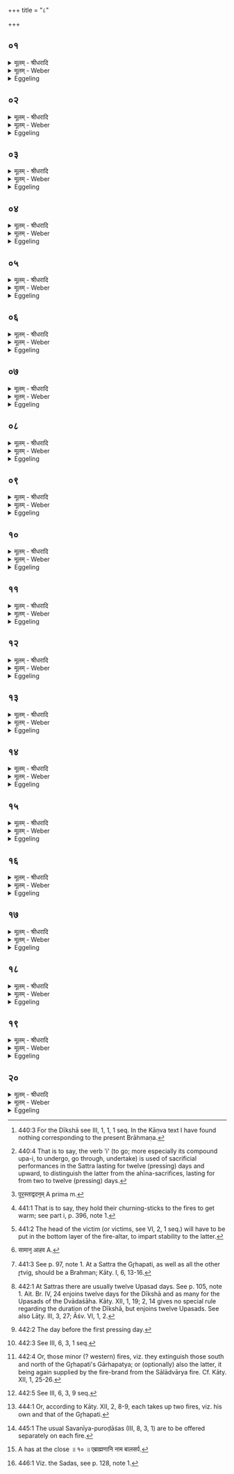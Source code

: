 +++
title = "८"

+++


## ०१
<details><summary>मूलम् - श्रीधरादि</summary>

या वै᳘ दीक्षा सा᳘ निषत्[[!!]]॥  
(त्त᳘) त᳘त्सत्रं त᳘स्मादेनाना᳘सत ऽइ᳘त्याहुर᳘थ यत्त᳘तो यज्ञं᳘ तन्व᳘ते त᳘द्यन्ति त᳘न्नयति यो᳘ नेता भ᳘वति स त᳘स्मादेनान्यन्ती᳘त्याहुः॥
</details>

<details><summary>मूलम् - Weber</summary>

या वै᳘ दीक्षा सा᳘ निष᳘त्॥  
त᳘त्सत्त्रं त᳘स्मादेनाना᳘सत इ᳘त्याहुर᳘थ यत्त᳘तो यज्ञं᳘ तन्व᳘ते त᳘द्यन्ति त᳘न्नयति यो᳘ नेता भ᳘वति स त᳘स्मादेनान्यन्ती᳘त्याहुः॥
</details>

<details><summary>Eggeling</summary>

1. Now the consecration-ceremony [^egg_1018] (for the sacrificial session) is a sitting down, is a session (sattra): hence they say of them, 'they sit.' And when thereafter they perform the sacrifice, then they (under)go; then he, who is the leader, leads: hence they say of them, 'they (under)go [^egg_1019].'

[^egg_1018]: 440:3 For the Dīkshā see III, 1, 1, 1 seq. In the Kāṇva text I have found nothing corresponding to the present Brāhmaṇa.

[^egg_1019]: 440:4 That is to say, the verb 'i' (to go; more especially its compound upa-i, to undergo, go through, undertake) is used of sacrificial performances in the Sattra lasting for twelve (pressing) days and upward, to distinguish the latter from the ahīna-sacrifices, lasting for from two to twelve (pressing) days.

</details>

## ०२
<details><summary>मूलम् - श्रीधरादि</summary>

(र्या᳘) या᳘ ह दीक्षा सा᳘ निषत्[[!!]]॥  
(त्त᳘) त᳘त्सत्रं तद᳘यनं त᳘त्सत्रायणम᳘थ यत्त᳘तो यज्ञ᳘स्योदृचं[[!!]] ग᳘त्वोत्ति᳘ष्ठन्ति त᳘दुत्था᳘नं त᳘स्मादेनानु᳘दस्थुरि᳘त्याहुरि᳘ति नु᳘ पुर᳘स्ताद्वदनम्[[!!]]॥
</details>

<details><summary>मूलम् - Weber</summary>

या᳘ ह दीक्षा सा᳘ निष᳘त्॥  
त᳘त्सत्त्रं तद᳘यनं त᳘त्सत्त्रायणम᳘थ यत्त᳘तो यज्ञ᳘स्योदृ᳘चं गॗत्वोत्ति᳘ष्ठन्ति त᳘दुत्था᳘नं त᳘स्मादेनानु᳘दस्थुरि᳘त्याहुरि᳘ति नु᳘ पुरस्ताद्वदन᳘म् [^wbr_1] ॥  

[^wbr_1]: पुर᳘स्ताद्वदन᳟म् A prima m.

</details>

<details><summary>Eggeling</summary>

2. The consecration-ceremony, then, is a sitting down, it is a session, it is an (under)going, it is the (under)going of a session. And when afterwards, having reached the end of the sacrifice, they rise, that is 'the rising:' hence they say of them, 'They have risen.' So much, then, for preliminary remark.
</details>

## ०३
<details><summary>मूलम् - श्रीधरादि</summary>

(म᳘) अ᳘थ दीक्षिष्य᳘माणाः सम᳘वस्यन्ति॥  
ते य᳘द्यग्निं᳘ चेष्य᳘माणा भ᳘वन्त्यर᳘णिष्वे᳘वाग्नी᳘न्त्समारो᳘ह्योपसमा᳘यन्ति य᳘त्र प्राजापत्ये᳘न पशु᳘ना यक्ष्य᳘माणा भ᳘वन्ति मथि᳘त्वोपसमाधा᳘योद्धृ᳘त्याहवनी᳘यं य᳘जन्त ऽएते᳘न प्राजापत्ये᳘न पशु᳘ना॥
</details>

<details><summary>मूलम् - Weber</summary>

अ᳘थ दीक्षिष्य᳘माणाः सम᳘वस्यन्ति॥  
ते य᳘द्यग्निं᳘ चेष्य᳘माणा भ᳘वन्त्यर᳘णिष्वेॗवाग्नी᳘न्त्समारो᳘ह्योपसमा᳘यन्ति य᳘त्र प्राजापत्ये᳘न पशु᳘ना यक्ष्य᳘माणा भ᳘वन्ति मथिॗत्वोपसमाधा᳘योद्धृ᳘त्याहवनी᳘यं य᳘जन्त एते᳘न प्राजापत्ये᳘न पशु᳘ना॥
</details>

<details><summary>Eggeling</summary>

3. Now those who are about to consecrate themselves settle (the time and place) between them. If they intend to construct a fire-altar, they take up their (ordinary sacrificial) fires on churning-sticks [^egg_1020] and betake themselves together to where they are about to perform the animal offering to Prajāpati. Having churned (the fire), and put fire-wood on, they take out the Āhavanīya fire, and perform that animal offering to Prajāpati.

[^egg_1020]: 441:1 That is to say, they hold their churning-sticks to the fires to get warm; see part i, p. 396, note 1.

</details>

## ०४
<details><summary>मूलम् - श्रीधरादि</summary>

त᳘स्य शि᳘रो नि᳘दधति॥  
ते᳘षां य᳘दि तद᳘हर्दीक्षा न᳘ समै᳘त्यर᳘णिष्वेवाग्नी᳘न्त्समारो᳘ह्य यथायथं᳘ व्विपरे᳘त्य जुह्वति॥
</details>

<details><summary>मूलम् - Weber</summary>

त᳘स्य शि᳘रो नि᳘दधति॥  
ते᳘षां य᳘दि तद᳘हर्दीक्षा न᳘ समै᳘त्यर᳘णिष्वेवाग्नी᳘न्त्समारो᳘ह्य यथायथं᳘ विपरे᳘त्य जुह्वति॥
</details>

<details><summary>Eggeling</summary>

4. Its head they keep [^egg_1021]. If their consecration does not fall upon that same day (of the animal offering), then, taking up the fires (again) on the churning-sticks, they disperse to their several (homes) and perform the (daily) offerings.

[^egg_1021]: 441:2 The head of the victim (or victims, see VI, 2, 1 seq.) will have to be put in the bottom layer of the fire-altar, to impart stability to the latter.

</details>

## ०५
<details><summary>मूलम् - श्रीधरादि</summary>

(त्य᳘) अ᳘थ यद᳘हरेषां दीक्षा᳘ समै᳘ति॥  
(त्य) अर᳘णिष्वे᳘वाग्नी᳘न्त्समारो᳘ह्योपसमा᳘यन्ति य᳘त्र दीक्षिष्य᳘माणा भ᳘वन्ति गृह᳘पतिरेव᳘ प्रथमो᳘ मन्थते म᳘ध्यं प्र᳘ति शा᳘लाया ऽअथे᳘तरेषामर्धा᳘ दक्षिणत᳘ ऽउपविश᳘न्त्यर्धा᳘ ऽउत्तरतो᳘ मथि᳘त्वोपसमाधायै᳘कैकमेवो᳘ल्मुकमादा᳘योपसमा᳘यन्ति गृह᳘पतेर्गा᳘र्हपत्यं गृ᳘हपतेरेव[[!!]] गा᳘र्हपत्यादुद्धृ᳘त्याहवनी᳘यं दीक्षन्ते ते᳘षाᳫं समान᳘ ऽआहवनी᳘यो भ᳘वति ना᳘ना गा᳘र्हपत्या दीक्षोपसत्सु[[!!]]॥
</details>

<details><summary>मूलम् - Weber</summary>

अ᳘थ यद᳘हरेषां दीक्षा᳘ समै᳘ति॥  
अर᳘णिष्वेॗवाग्नी᳘न्त्समारो᳘ह्योपसमा᳘यन्ति य᳘त्र दीक्षिष्य᳘माणा भ᳘वन्ति गृह᳘पतिरेव᳘ प्रथमो᳘ मन्थते म᳘ध्यम् प्र᳘ति शालाया अथे᳘तरेषामर्धा᳘ दक्षिणत᳘ उपविश᳘न्त्यर्धा᳘ उत्तरतो᳘ मथिॗत्वोपसमाधायै᳘कैकमेवो᳘ल्मुकमादा᳘योपसमा᳘यन्ति गृह᳘पतेर्गा᳘र्हपत्यं गृह᳘पतेरेव गा᳘र्हपत्यादुद्धृ᳘त्याहवनी᳘यं दीक्षन्ते ते᳘षाᳫं समान᳘ आहवनी᳘यो [^wbr_2] भ᳘वति ना᳘ना गा᳘र्हपत्या दीक्षोपस᳘त्सु॥  

[^wbr_2]: सामान᳘ आहव A.

</details>

<details><summary>Eggeling</summary>

5. But if their consecration falls upon that same day, then, taking up the fires (again) on the churning-sticks, they betake themselves to where they intend to perform the consecration-ceremony. The Gr̥hapati [^egg_1022] churns (his fire) first somewhere about the centre of the hall; and one half of the others settle down south and one half north of him. Having

[^egg_1022]: 441:3 See p. 97, note 1. At a Sattra the Gr̥hapati, as well as all the other r̥tvig, should be a Brahman; Kāty. I, 6, 13-16.

churned (their fires), and put on fire-wood, they take one fire-brand each and betake themselves together to the Gr̥hapati's Gārhapatya fire. Having taken out the Āhavanīya from the Gr̥hapati's Gārhapatya, they perform the consecration-ceremony. They have one and the same Āhavanīya, but different Gārhapatyas, during the consecration and the Upasads [^egg_1023].

[^egg_1023]: 442:1 At Sattras there are usually twelve Upasad days. See p. 105, note 1. Ait. Br. IV, 24 enjoins twelve days for the Dīkshā and as many for the Upasads of the Dvādaśāha. Kāty. XII, 1, 19; 2, 14 gives no special rule regarding the duration of the Dīkshā, but enjoins twelve Upasads. See also Lāṭy. III, 3, 27; Āśv. VI, 1, 2.

</details>

## ०६
<details><summary>मूलम् - श्रीधरादि</summary>

(त्स्व᳘) अ᳘थ यद᳘हरेषां क्र᳘यो भ᳘वति॥  
तद᳘हर्गा᳘र्हपत्यां चि᳘तिमु᳘पदधात्यथे᳘तरेभ्य ऽउपवसथे धि᳘ष्ण्यान्वैसर्जिना᳘नां काले प्रा᳘च्यः प᳘त्न्य ऽउपसमा᳘यन्ति प्रज᳘हत्येतान᳘परानग्नी᳘न्हुत᳘ ऽएव᳘ व्वैसर्जिने[[!!]]॥
</details>

<details><summary>मूलम् - Weber</summary>

अ᳘थ यद᳘हरेषां क्रयो भ᳘वति॥  
तद᳘हर्गा᳘र्हपत्यां चि᳘तिमु᳘पदधात्यथे᳘तरेभ्य उपवसथे धि᳘ष्ण्यान्वैसर्जिना᳘नां काले प्रा᳘च्यः प᳘त्न्य उपसमा᳘यन्ति प्र᳘जहत्येतान᳘परानग्नी᳘न्हुत᳘ एव᳘ वैसर्जिने᳟॥
</details>

<details><summary>Eggeling</summary>

6. Then, on whatever day their purchase (of Soma-plants) takes place, on that day he raises the Gārhapatya hearth; and on the Upavasatha day [^egg_1024] the dhishṇya hearths for the others. At the time of the Vaisarjina [^egg_1025] offerings, the wives come forward together and they (the sacrificers) abandon those other (Gārhapatya) fires [^egg_1026]. As soon as the Vaisarjina offering has been performed,--

[^egg_1024]: 442:2 The day before the first pressing day.

[^egg_1025]: 442:3 See III, 6, 3, 1 seq.

[^egg_1026]: 442:4 Or, those minor (? western) fires, viz. they extinguish those south and north of the Gr̥hapati's Gārhapatya; or (optionally) also the latter, it being again supplied by the fire-brand from the Sālādvārya fire. Cf. Kāty. XII, 1, 25-26.

</details>

## ०७
<details><summary>मूलम् - श्रीधरादि</summary>

रा᳘जानं प्र᳘णयति॥  
(त्यु᳘) उ᳘द्यत ए᳘वैष᳘ ऽआग्नीध्री᳘यो ऽग्निर्भ᳘वत्य᳘थैत᳘ ऽए᳘कैकमेवो᳘ल्मुकमादा᳘य यथाधिष्ण्यं᳘ व्विप᳘रायन्ति तै᳘रेव ते᳘षामु᳘ल्मुकैः प्र᳘घ्नन्ती᳘ति ह स्माह या᳘ज्ञवल्क्यो ये त᳘था कुर्व्वन्ती᳘त्येतन्न्वे᳘कम᳘यनम्॥
</details>

<details><summary>मूलम् - Weber</summary>

रा᳘जानम् प्र᳘णयति॥  
उ᳘द्यत एॗवैष᳘ आग्नीध्री᳘यो ऽग्निर्भ᳘वत्य᳘थैत ए᳘कैकमेवो᳘ल्मुकमादा᳘य यथाधिष्ण्यं᳘ विप᳘रायन्ति तै᳘रेव ते᳘षामु᳘ल्मुकैः प्र᳘घ्नन्ती᳘ति स स्माह या᳘ज्ञवल्क्यो ये त᳘था कुर्वन्ती᳘त्येतन्न्वे᳘कम᳘यनम्॥
</details>

<details><summary>Eggeling</summary>

7. He leads forward the king (Soma). That Āgnīdhrīya fire has just been taken up on the support [^egg_1027], when they take one fire-brand each (from the fire at the hall-door) and disperse to their several dhishṇya hearths: 'They who do so,' said Yājñavalkya, 'slay with those fire-brands of theirs.' This now is one way.

[^egg_1027]: 442:5 See III, 6, 3, 9 seq.

</details>

## ०८
<details><summary>मूलम् - श्रीधरादि</summary>

(म᳘) अ᳘थेदं᳘ द्विती᳘यम्॥  
(म) अर᳘णिष्वे᳘वाग्नी᳘न्त्समारो᳘ह्योपसमा᳘यन्ति य᳘त्र प्राजापत्ये᳘न पशु᳘ना यक्ष्य᳘माणा भ᳘वन्ति मथि᳘त्वोपसमाधा᳘योद्धृ᳘त्याहवनी᳘यं य᳘जन्त ऽएते᳘न प्राजापत्ये᳘न पशु᳘ना॥
</details>

<details><summary>मूलम् - Weber</summary>

अ᳘थेदं᳘ द्विती᳘यम्॥  
अर᳘णिष्वेॗवाग्नी᳘न्त्समारो᳘ह्योपसमा᳘यन्ति य᳘त्र प्राजापत्ये᳘न पशु᳘ना यक्ष्य᳘माणा भ᳘वन्ति मथि᳘त्वोपसमाधा᳘योद्धृ᳘त्याहवनी᳘यं य᳘जन्त एते᳘न प्राजापत्ये᳘न पशु᳘ना॥
</details>

<details><summary>Eggeling</summary>

8. Then there is this second. Having taken up their fires on churning-sticks, they betake themselves to where they intend to perform the animal offering to Prajāpati. Having churned (the fire), and put on (fire-wood), they take out the Āhavanīya and perform that animal offering to Prajāpati.
</details>

## ०९
<details><summary>मूलम् - श्रीधरादि</summary>

त᳘स्य शि᳘रो नि᳘दधति॥  
ते᳘षां य᳘दि तद᳘हर्दीक्षा न᳘ समै᳘त्यर᳘णिष्वे᳘वाग्नी᳘न्त्समारो᳘ह्य यथायथं᳘ व्विपरे᳘त्य जुह्वति॥
</details>

<details><summary>मूलम् - Weber</summary>

त᳘स्य शि᳘रो नि᳘दधति॥  
ते᳘षां य᳘दि तद᳘हर्दीक्षा न᳘ समै᳘त्यर᳘णिष्वेॗवाग्नी᳘न्त्समारो᳘ह्य यथायथं᳘ विपरे᳘त्य जुह्वति॥
</details>

<details><summary>Eggeling</summary>

9. Its head they keep. If their consecration does not fall upon the same day, then, taking up the fires (again) on the churning-sticks, they disperse to their several (homes), and perform (the ordinary) offerings.
</details>

## १०
<details><summary>मूलम् - श्रीधरादि</summary>

(त्य᳘) अ᳘थ यद᳘हरेषां दीक्षा᳘ समै᳘ति॥  
(त्य) अर᳘णिष्वे᳘वाग्नी᳘न्त्समारो᳘ह्योपसमा᳘यन्ति य᳘त्र दीक्षिष्य᳘माणा भ᳘वन्ति गृह᳘पतिरेव᳘ प्रथमो᳘ मन्थते ऽथे᳘तरे पर्युपवि᳘श्य मन्थन्ते ते᳘ जातं᳘ जातमे᳘वानुप्र᳘हरन्ति गृह᳘पतेर्गा᳘र्हपत्ये गृह᳘पतेरेव गा᳘र्हपत्यादुद्धृत्याहवनी᳘यं[[!!]] दीक्षन्ते ते᳘षाᳫं समान᳘ आहवनी᳘यो भ᳘वति समानो गा᳘र्हपत्यो दीक्षोपसत्सु[[!!]]॥
</details>

<details><summary>मूलम् - Weber</summary>

अ᳘थ यद᳘हरेषां दीक्षा᳘ समैॗति॥  
अर᳘णिष्वेॗवाग्नी᳘न्त्समारो᳘ह्योपसमा᳘यन्ति य᳘त्र दीक्षिष्य᳘माणा भ᳘वन्ति गृह᳘पतिरेव᳘ प्रथमो᳘ मन्थते ऽथे᳘तरे पर्युपवि᳘श्य मन्थन्ते ते᳘ जातं᳘ जातमेॗवानुप्र᳘हरन्ति गृह᳘पतेर्गा᳘र्हपत्ये गृह᳘पतेरेव गा᳘र्हपत्यादुद्धृ᳘त्याहवनी᳘यं दीक्षन्ते ते᳘षाᳫं समान᳘ आहवनी᳘यो भ᳘वति समानो गा᳘र्हपत्यो दीक्षोपस᳘त्सु॥
</details>

<details><summary>Eggeling</summary>

10. But if their consecration falls upon the same day, then, taking up the fires (again) on the churning-sticks, they betake themselves to where they intend to perform the consecration-ceremony. The Gr̥hapati churns first, and then the others churn, seated round about him, and throw each the (fire) produced by him on the Gr̥hapati's Gārhapatya. Having taken out the Āhavanīya from the Gr̥hapati's Gārhapatya, they perform the Dīkshā. Theirs is the same Āhavanīya and the same Gārhapatya during the consecration and the Upasads.
</details>

## ११
<details><summary>मूलम् - श्रीधरादि</summary>

(त्स्व᳘) अ᳘थ यद᳘हरेषां क्र᳘यो भ᳘वति॥  
तद᳘हर्गा᳘र्हपत्यां चि᳘तिमु᳘पदधात्यथे᳘तरेभ्य ऽउपवसथे धिष्ण्यान्वैसर्जिना᳘नां काले प्रा᳘च्यः प᳘त्न्य ऽउपसमा᳘यन्ति प्र᳘जहत्येतम᳘परमग्नि᳘ᳫँ᳘ हुत᳘ ऽएव᳘ व्वैसर्जिने[[!!]]॥
</details>

<details><summary>मूलम् - Weber</summary>

अ᳘थ यद᳘हरेषां क्रयो भ᳘वति॥  
तद᳘हर्गा᳘र्हपत्यां चि᳘तिमुपदधात्यथे᳘तरेभ्य उपवसथे धिष्ण्यान्वैसर्जिना᳘नां काले प्रा᳘च्यः प᳘त्न्य उपसमा᳘यन्ति प्र᳘जहत्येतम᳘परमग्नि᳘ᳫं᳘ हुत᳘ एव᳘ वैसर्जिने᳟॥
</details>

<details><summary>Eggeling</summary>

11. Then, on whatever day their purchase (of Soma-plants) takes place, on that day he piles up the Gārhapatya hearth, and on the Upavasatha day the dhishṇya hearths for the others. At the time of the Vaisarjina offerings the wives come forward together; they (the sacrificers) abandon that (common Gārhapatya) fire. As soon as the Vaisarjina offering has taken place,--
</details>

## १२
<details><summary>मूलम् - श्रीधरादि</summary>

रा᳘जानं प्र᳘णयति॥  
(त्यु᳘) उ᳘द्यत ऽए᳘वैष᳘ ऽआग्नीध्री᳘यो ऽग्निर्भ᳘वत्य᳘थैत ऽए᳘कैकमेवो᳘ल्मुकमादा᳘य यथाधिष्ण्यं᳘ व्विप᳘रायन्ति सम᳘दमु हैव ते᳘ कुर्वन्ति सम᳘द्धैनान्विन्दत्य᳘र्तुका ह भवन्त्य᳘पि ह तम᳘र्धᳫँ᳭ सम᳘द्विन्दति य᳘स्मिन्न᳘र्धे य᳘जन्ते ये त᳘था कुर्व᳘न्त्येत᳘द्द्विती᳘यम᳘यनम्॥
</details>

<details><summary>मूलम् - Weber</summary>

रा᳘जानम् प्र᳘णयति॥  
उ᳘द्यत एॗवैष᳘ आग्नीध्री᳘यो ऽग्निर्भ᳘वत्य᳘थैत ए᳘कैकमेवो᳘ल्मुकमादा᳘य यथाधिष्ण्यं᳘ विप᳘रायन्ति सम᳘दमु हैव ते᳘ कुर्वन्ति सम᳘द्धैनान्विन्दत्य᳘र्तुका ह भवन्त्य᳘पि ह तम᳘र्धᳫं सम᳘द्विन्दति य᳘स्मिन्न᳘र्धे य᳘जन्ते ये त᳘था क्॥
</details>

<details><summary>Eggeling</summary>

12. He leads forward the king. That Āgnīdhrīya fire has just been taken up on the support, when they take one fire-brand each and disperse to their several dhishṇya hearths. But those who do it thus, raise

up strife, and strife comes upon them; they become contentious, and, moreover, strife comes upon that community where they sacrifice. This is the second way.
</details>

## १३
<details><summary>मूलम् - श्रीधरादि</summary>

(म᳘) अ᳘थेदं᳘ तृती᳘यम्॥  
गृह᳘पतेरे᳘वार᳘ण्योः सं᳘व्वदन्ते य᳘ इ᳘तो ऽग्नि᳘र्जनिष्य᳘ते स᳘ नः सह य᳘दने᳘न य᳘ज्ञे᳘न जेष्या᳘मो ऽने᳘न पशुबन्धे᳘न त᳘न्नः सह᳘ सह᳘ नः साधुकृत्या य᳘ ऽएव᳘ पापं᳘ कर᳘वत्त᳘स्यैव तदि᳘त्येव᳘मुक्त्वा᳘ गृह᳘पतिरेव᳘ प्रथमः᳘ समा᳘रोहयते ऽथे᳘तरेभ्यः समा᳘रोहयति स्वयं᳘ वैव᳘ समा᳘रोहयन्ते त ऽआ᳘यन्ति य᳘त्र प्राजापत्ये᳘न पशु᳘ना यक्ष्य᳘माणा भ᳘वन्ति मथि᳘त्वोपसमाधा᳘योद्धृ᳘त्याहवनी᳘यं य᳘जन्त ऽएते᳘न प्राजापत्ये᳘न पशु᳘ना॥
</details>

<details><summary>मूलम् - Weber</summary>

अ᳘थेदं᳘ तृती᳘यम्॥  
गृह᳘पतेरेॗवार᳘ण्योः सं᳘वदन्ते य᳘ इॗतो ऽग्नि᳘र्जनिष्य᳘ते स᳘ नः सह य᳘दने᳘न यज्ञे᳘न जेष्या᳘मो ऽने᳘न पशुबन्धे᳘न त᳘न्नः सह᳘ सह᳘ नः साधुकृत्या य᳘ एव᳘ पापं᳘ कर᳘वत्त᳘स्यैव तदि᳘त्येव᳘मुक्त्वा᳘ गृह᳘पतिरेव᳘ प्रथमः᳘ समारोहयते ऽथे᳘तरेभ्यः समा᳘रोहयति स्वयं᳘ वैव᳘ समा᳘रोहयन्ते त आ᳘यन्ति य᳘त्र प्राजापत्ये᳘न पशुना यक्ष्य᳘माणा भ᳘वन्ति मथिॗत्वोपसमाधा᳘योद्धृ᳘त्याहवनी᳘यं य᳘जन्त एते᳘न प्राजापत्ये᳘न पशु᳘ना॥
</details>

<details><summary>Eggeling</summary>

13. Then there is this third. They commune with each other over the Gr̥hapati's churning-sticks,--'What fire shall be produced therefrom, be that ours in common! what we shall gain by this sacrifice, by this animal offering, be that ours in common! In common be our good work! whosoever shall do evil, be that his alone!' Having thus spoken, the Gr̥hapati first takes up (the fire on the churning-sticks) for himself, then he takes it up for the others, or they take it [^egg_1028] up for themselves. They betake themselves to where they intend to perform the animal offering to Prajāpati. Having churned (the fire) and put on (fire-wood), they take out the Āhavanīya and perform that animal offering to Prajāpati.

[^egg_1028]: 444:1 Or, according to Kāty. XII, 2, 8-9, each takes up two fires, viz. his own and that of the Gr̥hapati.

</details>

## १४
<details><summary>मूलम् - श्रीधरादि</summary>

त᳘स्य शि᳘रो नि᳘दधति॥  
ते᳘षां य᳘दि तद᳘हर्दीक्षा न᳘ समै᳘त्यर᳘णिष्वे᳘वाग्नी᳘न्त्समारो᳘ह्य यथायथं᳘ व्विपरे᳘त्य जुह्वति॥
</details>

<details><summary>मूलम् - Weber</summary>

त᳘स्य शि᳘रो नि᳘दधति॥  
ते᳘षां य᳘दि तद᳘हर्दीक्षा न᳘ समै᳘त्यर᳘णिष्वेॗवाग्नी᳘न्त्समारो᳘ह्य यथायथं᳘ विपरे᳘त्य जुह्वति॥
</details>

<details><summary>Eggeling</summary>

14. Its head they keep. If their consecration does not fall on the same day, then, taking up (again) the fires on the churning-sticks, they disperse to their several (homes), and perform (the ordinary) offerings.
</details>

## १५
<details><summary>मूलम् - श्रीधरादि</summary>

(त्य᳘) अ᳘थ यद᳘हरेषां दीक्षा᳘ समै᳘ति॥  
गृह᳘पतेरे᳘वार᳘ण्योः सं᳘व्वदन्ते य᳘ इ᳘तो ऽग्नि᳘र्जनिष्य᳘ते स᳘ नः सह य᳘दने᳘न य᳘ज्ञे᳘न जेष्या᳘मो ऽने᳘न सत्रे᳘ण त᳘न्नः सह᳘ सह᳘ नः साधुकृत्या य᳘ एव᳘ पापं᳘ कर᳘वत्त᳘स्यैव तदि᳘त्येव᳘मुक्त्वा᳘ गृह᳘पतिरेव᳘ प्रथमः᳘ समा᳘रोहयते ऽथे᳘तरेभ्यः समा᳘रोहयति स्वयं᳘ वैव᳘ समा᳘रोहयन्ते त ऽआ᳘यन्ति य᳘त्र दीक्षिष्य᳘माणा भ᳘वन्ति मथि᳘त्वोपसमाधा᳘योद्धृ᳘त्याहवनी᳘यं दीक्षन्ते ते᳘षाᳫं᳭ समान᳘ आहवनी᳘यो भ᳘वति समानो गा᳘र्हपत्यो दीक्षोपसत्सु[[!!]]॥
</details>

<details><summary>मूलम् - Weber</summary>

अ᳘थ यद᳘हरेषां दीक्षा᳘ समै᳘ति॥  
गृह᳘पतेरेॗवार᳘ण्योः सं᳘वदन्ते य᳘ इॗतो ऽग्नि᳘र्जनिष्यते स᳘ नः सह य᳘दने᳘न यज्ञे᳘न जेस्या᳘मो ऽने᳘न सत्त्रे᳘ण त᳘न्नः सह᳘ सह᳘ नः साधुकृत्या य᳘ एव᳘ पपं᳘ कर᳘वत्त᳘स्यैव तदि᳘त्येव᳘मुक्त्वा᳘ गृह᳘पतिरेव᳘ प्रथमः᳘ समा᳘रोहयते ऽथे᳘तरेभ्यः समा᳘रोहयति स्वयं᳘ वैव᳘ समा᳘रोहयन्ते त आ᳘यन्ति य᳘त्र दीक्षिष्य᳘माणा भ᳘वन्ति मथिॗत्वोपसमाधा᳘योद्धृ᳘त्याहवनी᳘यं दीक्षन्ते ते᳘षाᳫं समान᳘ आहवनी᳘यो भ᳘वति समानो गा᳘र्हपत्यो दीक्षोपस᳘त्सु॥
</details>

<details><summary>Eggeling</summary>

15. But if their consecration falls on the same day, they commune with each other over the Gr̥hapati's churning-sticks,--'What fire shall be produced therefrom, be that ours in common! what we shall gain by this sacrifice, by this session, be that ours in common! In common be our good work! Whosoever shall do evil, be that his alone!' Having thus spoken, the Gr̥hapati first takes up (the fire) on the churning-sticks for himself, then he takes it up for

the others, or they take it up for themselves. They betake themselves to where they intend to perform the consecration-ceremony. Having churned (the fire) and put on (fire-wood), they take out the Āhavanīya and perform the consecration-ceremony. Theirs is the same Āhavanīya and the same Gārhapatya during the consecration and the Upasads.
</details>

## १६
<details><summary>मूलम् - श्रीधरादि</summary>

(त्स्व᳘) अ᳘थ यद᳘हरेषां क्र᳘यो भ᳘वति॥  
तद᳘हर्गा᳘र्हपत्यां चि᳘तिमु᳘पदधात्यथे᳘तरेभ्य ऽउपवसथे धि᳘ष्ण्यान्वैसर्जिना᳘नां काले प्रा᳘च्यः प᳘त्न्य ऽउपसमा᳘यन्ति प्र᳘जहत्येतम᳘परमग्नि᳘ᳫँ᳘ हुत᳘ ऽएव᳘ व्वैसर्जिने[[!!]]॥
</details>

<details><summary>मूलम् - Weber</summary>

अ᳘थ यद᳘हरेषां क्रयो भ᳘वति॥  
तद᳘हर्गा᳘र्हपत्यां चि᳘तिमु᳘पदधात्यथे᳘तरेभ्य उपवसथे धि᳘ष्ण्यान्वैसर्जिना᳘नां काले प्रा᳘च्यः प᳘त्न्य उपसमा᳘यन्ति प्र᳘जहत्येतम᳘परमग्नि᳘ᳫं᳘ हुत᳘ एव᳘ वैसर्जि᳘ने॥
</details>

<details><summary>Eggeling</summary>

16. And on whatever day their purchase (of Soma-plants) takes place, on that day he piles up the Gārhapatya hearth, and on the Upavasatha day the dhishṇya hearths for the others. At the time of the Vaisarjina offerings the wives come forward together; and they (the sacrificers) abandon that (Gārhapatya) fire. As soon as the Vaisarjina offering has been performed,
</details>

## १७
<details><summary>मूलम् - श्रीधरादि</summary>

रा᳘जानं प्र᳘णयति॥  
(त्यु᳘) उ᳘द्यत ऽए᳘वैष᳘ ऽआग्नीध्री᳘यो ऽग्निर्भ᳘वत्य᳘थैत ऽए᳘कैकमेवो᳘ल्मुकमादा᳘य यथाधिष्ण्यं᳘ व्विप᳘रायन्ति तत्त᳘त्कृतं ना᳘नाकृतं यन्ना᳘नाधिष्ण्या भ᳘वन्ति व्व᳘रीयानाका᳘शो ऽसत्परिच᳘रणायेत्य᳘थ यन्ना᳘नापुरोडाशा भू᳘यो हविरुच्छिष्टमसत्स᳘माप्त्या ऽइति[[!!]]॥
</details>

<details><summary>मूलम् - Weber</summary>

रा᳘जानम् प्र᳘णयति॥  
उ᳘द्यत एॗवैष᳘ आग्नीध्री᳘यो ऽग्निर्भ᳘वत्य᳘थैत ए᳘कैकमेवो᳘ल्मुकमादा᳘य यथाधिष्ण्यं᳘ विप᳘रायन्ति तत्त᳘त्कृतं ना᳘कृतं यन्ना᳘नाधिष्ण्या भ᳘वन्ति व᳘रीयानाकाॗशो ऽसत्परिच᳘रणायेत्य᳘थ यन्ना᳘नापुरोडाशा भू᳘यो हविरुछिष्ट᳘मसत्स᳘माप्त्या इ᳘ति॥
</details>

<details><summary>Eggeling</summary>

17. He leads forward the king. That Āgnīdhrīya fire has just been taken up on the support, when they take one fire-brand each and disperse to their several dhishṇya hearths. Thus is this done, and not (left) undone. The reason why they have different dhishṇyas, is that there may be wider space for moving about; and why they have different puroḍāśas [^egg_1029], is that more sacrificial food may be left over for completeness.

[^egg_1029]: 445:1 The usual Savanīya-puroḍāśas (III, 8, 3, 1) are to be offered separately on each fire.

</details>

## १८
<details><summary>मूलम् - श्रीधरादि</summary>

(त्य᳘) अ᳘थ ये᳘न सत्रे᳘ण देवाः᳘॥  
क्षिप्र᳘ ऽएव᳘ पाप्मा᳘नमपा᳘घ्नतेमां जि᳘तिम᳘जय᳘न्यैषामियं जि᳘तिस्तद᳘त ऽउद्यत ए᳘कगृहपतिका वै᳘ देवा ऽए᳘कपुरोडाशा ऽए᳘कधिष्ण्याः क्षिप्र᳘ ऽएव᳘ पाप्मा᳘नमपा᳘घ्नत क्षिप्रे प्रा᳘जायन्त त᳘थो ऽए᳘वैत ऽए᳘कगृहपतिका ए᳘कपुरोडाशा ए᳘कधिष्ण्याः क्षिप्र᳘ ऽएव᳘ पाप्मा᳘नमपघ्नते᳘[[!!]] क्षिप्रे प्र᳘जायन्ते॥
</details>

<details><summary>मूलम् - Weber</summary>

अ᳘थ ये᳘न सत्त्रे᳘ण देवाः᳟॥  
क्षिप्र᳘ एव᳘ पाप्मा᳘नमपा᳘घ्नतेमां जि᳘तिम᳘जयॗन्यैषामियं जि᳘तिस्तद᳘त उद्यत ए᳘कगृहपतिका वै᳘ देवा ए᳘कपुरोडाशा ए᳘कधिष्ण्याः क्षिप्र᳘ एव᳘ पाप्मा᳘नमपा᳘घ्नत क्षिप्रे प्रा᳘जायन्त त᳘थो एॗवैत ए᳘कगृहपतिका ए᳘कपुरोडाशा ए᳘कधिष्ण्याः क्षिप्र᳘ एव᳘ पाप्मा᳘नमपघ्न᳘ते क्षिप्रे प्र᳘जायन्ते॥
</details>

<details><summary>Eggeling</summary>

18. Now then the sacrificial session is explained, whereby the gods quickly drove out evil, and gained the supreme authority which they now wield: having one Gr̥hapati, one puroḍāśa, one dhishṇya, they quickly drove out mischief and quickly were born again. And in like manner will these (sacrificers), by having one Gr̥hapati, one puroḍāśa, one dhishṇya, quickly drive out evil and be born again.
</details>

## १९
<details><summary>मूलम् - श्रीधरादि</summary>

(न्ते᳘ ऽथा) अ᳘थादः पू᳘र्व्वस्मिन्नुदीची᳘नवᳫँ᳭शा शा᳘ला भवति॥  
त᳘न्मानुष᳘ᳫँ᳘ समान᳘ आहवनी᳘यो भवति ना᳘ना गा᳘र्हपत्यास्तद्वि᳘कृष्टं गृह᳘पतेरेव गा᳘र्हपत्ये जा᳘घन्या प᳘त्नीः संयाज᳘यन्त्या᳘ज्येने᳘तरे प्रतिय᳘जन्त ऽआसते तद्वि᳘कृष्टम्॥
</details>

<details><summary>मूलम् - Weber</summary>

अ᳘थादः पू᳘र्वस्मिन्नुदीची᳘नवंशा शा᳘ला भवति॥  
त᳘न्मानुष᳘ᳫं᳘ समान᳘ आहवनी᳘यो भवति ना᳘ना गा᳘र्हपत्यास्तद्वि᳘कृष्टं गृह᳘पतेरेव गा᳘र्हपत्ये जा᳘घन्या प᳘त्नीः संयाजयन्त्या᳘ज्येने᳘तरे प्रतिय᳘जन्त आसते तद्वि᳘कृष्टम् [^wbr_3] ॥

[^wbr_3]: A has at the close ॥ १० ॥ एब्राह्मणानि नाम बालसर्प.

</details>

<details><summary>Eggeling</summary>

19. Now, in that former case, there is a hall with the roof-beams running from south to north [^egg_1030],--that is human practice. There are one and the same Āhavanīya, and different Gārhapatyas--that is dissimilar. On the Gr̥hapati's Gārhapatya they perform the Patnīsaṁyājas with the tail (of the victim), and the others sit offering in response with ghee--that is dissimilar:

[^egg_1030]: 446:1 Viz. the Sadas, see p. 128, note 1.
</details>

## २०
<details><summary>मूलम् - श्रीधरादि</summary>

(म) अथा᳘त्र प्राची᳘नवᳫँ᳭शा शा᳘ला भवति॥  
त᳘द्देवत्रा᳘ समान᳘ ऽआहवनी᳘यो भ᳘वति समानो गा᳘र्हपत्यः समान᳘ ऽआग्नीध्री᳘यस्त᳘देत᳘त्सत्रᳫँ᳭स᳘मृद्धं य᳘थैकाहः स᳘मृद्ध ऽएवं त᳘स्य न᳘ ह्व᳘ला ऽस्ति त᳘स्यै᳘षैव᳘ समा᳘न्यावृद्य᳘दन्यद्धि᳘ष्ण्येभ्यः॥
</details>
<details><summary>मूलम् - Weber</summary>

अथा᳘त्र प्राची᳘नवंशा शा᳘ला भवति॥  
त᳘द्देवत्रा᳘ समान᳘ आहवनी᳘यो भ᳘वति समानो गा᳘र्हपत्यः समान᳘ आग्नीध्री᳘यस्त᳘देत᳘त्सत्त्रᳫं स᳘मृद्धं य᳘थैकाहः स᳘मृद्ध एवं त᳘स्य न᳘ ह्वॗलास्ति त᳘स्यैॗषैव᳘ समाॗन्यावृद्य᳘दन्यद्धि᳘ष्ण्येभ्यः॥
</details>

<details><summary>Eggeling</summary>

20. But here there is a hall with the roof-beams running from west to east [^egg_1031]: that is as with the gods. There are the same Āhavanīya, the same Gārhapatya, and the same Āgnīdhrīya: thus this sacrificial session is successful, even as the one day's Soma-sacrifice was successful, there is no failure for it. Its course is one and the same in everything except the dhishṇyas.
</details>

